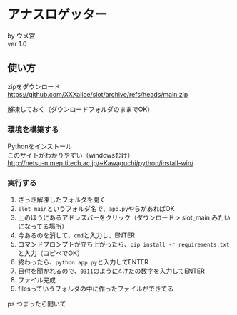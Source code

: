 # アナスロゲッター
by ウメ宮  
ver 1.0
## 使い方
zipをダウンロード
https://github.com/XXXalice/slot/archive/refs/heads/main.zip

解凍しておく（ダウンロードフォルダのままでOK）

### 環境を構築する
Pythonをインストール  
このサイトがわかりやすい（windowsむけ）  
http://netsu-n.mep.titech.ac.jp/~Kawaguchi/python/install-win/

### 実行する
1. さっき解凍したフォルダを開く
2. `slot_main`というフォルダ名で、`app.py`やらがあればOK  
3. 上のほうにあるアドレスバーをクリック（ダウンロード > slot_main みたいになってる場所）  
4. 今あるのを消して、`cmd`と入力し、ENTER  
5. コマンドプロンプトが立ち上がったら、`pip install -r requirements.txt`と入力（コピペでOK）
6. 終わったら、`python app.py`と入力してENTER
7. 日付を聞かれるので、`0311`のように4けたの数字を入力してENTER
8. ファイル完成
9. filesっていうフォルダの中に作ったファイルができてる


ps つまったら聞いて